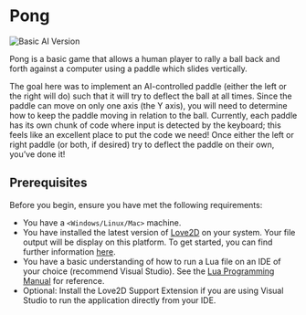 # Pong

![Basic AI Version](output/Pong-BasicAI-001.gif)

Pong is a basic game that allows a human player to rally a ball back and forth against a computer using a paddle which slides vertically. 

The goal here was to implement an AI-controlled paddle (either the left or the right will do) such that it will try to deflect the ball at all times. Since the paddle can move on only one axis (the Y axis), you will need to determine how to keep the paddle moving in relation to the ball. Currently, each paddle has its own chunk of code where input is detected by the keyboard; this feels like an excellent place to put the code we need! Once either the left or right paddle (or both, if desired) try to deflect the paddle on their own, you’ve done it!</li>


## Prerequisites

Before you begin, ensure you have met the following requirements:
<!--- These are just example requirements. Add, duplicate or remove as required --->
* You have a `<Windows/Linux/Mac>` machine. 
* You have installed the latest version of [Love2D](https://love2d.org/) on your system. Your file output will be display on this platform. To get started, you can find further information [here](https://love2d.org/wiki/Getting_Started). 
* You have a basic understanding of how to run a Lua file on an IDE of your choice (recommend Visual Studio). See the [Lua Programming Manual](https://www.lua.org/manual/5.3/) for reference.
* Optional: Install the Love2D Support Extension if you are using Visual Studio to run the application directly from your IDE. 


